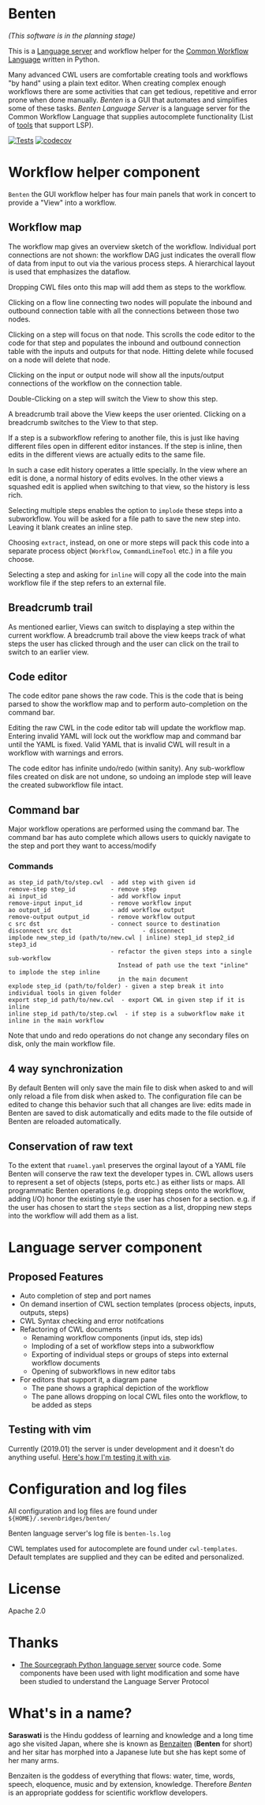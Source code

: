 # Benten
_(This software is in the planning stage)_

This is a [Language server](https://microsoft.github.io/language-server-protocol/) and 
workflow helper for the [Common Workflow Language](https://www.commonwl.org/) written in Python.

Many advanced CWL users are comfortable creating tools and workflows "by hand"
using a plain text editor. When creating complex enough workflows there are some 
activities that can get tedious, repetitive and error prone when done manually. 
_Benten_ is a GUI that automates and simplifies some of these tasks. 
_Benten Language Server_ is a language server for the Common Workflow Language that 
supplies autocomplete functionality (List of [tools] that support LSP).

[tools]: https://microsoft.github.io/language-server-protocol/implementors/tools/


[![Tests](https://travis-ci.com/rabix/benten.svg?branch=master)](https://travis-ci.com/rabix/benten)
[![codecov](https://codecov.io/gh/rabix/benten/branch/master/graph/badge.svg)](https://codecov.io/gh/rabix/benten)

# Workflow helper component

`Benten` the GUI workflow helper has four main panels that work in concert
to provide a "View" into a workflow.

## Workflow map
The workflow map gives an overview sketch of the workflow. Individual port 
connections are not shown: the workflow DAG just indicates the overall flow of 
data from input to out via the various process steps. 
A hierarchical layout is used that emphasizes the dataflow.

Dropping CWL files onto this map will add them as steps to the workflow.

Clicking on a flow line connecting two nodes will populate the inbound 
and outbound connection table with all the connections between those
two nodes.

Clicking on a step will focus on that node. This scrolls the code editor to
the code for that step and populates the inbound and outbound connection table
with the inputs and outputs for that node. Hitting delete while focused on a 
node will delete that node.

Clicking on the input or output node will show all the inputs/output connections
of the workflow on the connection table.

Double-Clicking on a step will switch the View to show this step. 

A breadcrumb trail above the View keeps the user oriented. Clicking on a breadcrumb
switches to the View to that step.

If a step is a subworkflow refering to another file, this is just like having 
different files open in different editor instances. If the step is inline, then 
edits in the different views are actually edits to the same file. 

In such a case edit history operates a little specially. In the view where an
edit is done, a normal history of edits evolves. In the other views a squashed
edit is applied when switching to that view, so the history is less rich.

Selecting multiple steps enables the option to `implode` these steps into a
subworkflow. You will be asked for a file path to save the new step into. 
Leaving it blank creates an inline step. 

Choosing `extract`, instead, on one or more steps will pack this code into a 
separate process object (`Workflow`, `CommandLineTool` etc.) in a file you choose.

Selecting a step and asking for `inline` will copy all the code into the main
workflow file if the step refers to an external file.

## Breadcrumb trail

As mentioned earlier, Views can switch to displaying a step within the current 
workflow. A breadcrumb trail above the view keeps track of what steps the user
has clicked through and the user can click on the trail to switch to an earlier
view.

## Code editor
The code editor pane shows the raw code. This is the code that is being parsed to
show the workflow map and to perform auto-completion on the command bar.

Editing the raw CWL in the code editor tab will update the workflow map. Entering 
invalid YAML will lock out the workflow map and command bar until the YAML is 
fixed. Valid YAML that is invalid CWL will result in a workflow with warnings
and errors.

The code editor has infinite undo/redo (within sanity). Any sub-workflow files 
created on disk are not undone, so undoing an implode step will leave the created 
subworkflow file intact.


## Command bar

Major workflow operations are performed using the command bar. The command bar
has auto complete which allows users to quickly navigate to the step and port
they want to access/modify

### Commands
```
as step_id path/to/step.cwl  - add step with given id
remove-step step_id          - remove step
ai input_id                  - add workflow input
remove-input input_id        - remove workflow input
ao output_id                 - add workflow output
remove-output output_id      - remove workflow output
c src dst                    - connect source to destination
disconnect src dst                    - disconnect
implode new_step_id (path/to/new.cwl | inline) step1_id step2_id step3_id 
                             - refactor the given steps into a single sub-workflow
                               Instead of path use the text "inline" to implode the step inline 
                               in the main document
explode step_id (path/to/folder) - given a step break it into individual tools in given folder 
export step_id path/to/new.cwl  - export CWL in given step if it is inline  
inline step_id path/to/step.cwl  - if step is a subworkflow make it inline in the main workflow
```

Note that undo and redo operations do not change any secondary files on disk, only the main workflow
file.

 
## 4 way synchronization 
By default Benten will only save the main file to disk when asked to and will only
reload a file from disk when asked to. The configuration file can be edited to
change this behavior such that all changes are live: edits made in Benten are 
saved to disk automatically and edits made to the file outside of Benten are
reloaded automatically.


## Conservation of raw text
To the extent that `ruamel.yaml` preserves the orginal layout of a YAML file
Benten will conserve the raw text the developer types in. CWL allows users to
represent a set of objects (steps, ports etc.) as either lists or maps. 
All programmatic Benten operations (e.g. dropping steps onto the workflow, 
adding I/O) honor the existing style the user has chosen for a section. e.g.
if the user has chosen to start the `steps` section as a list, dropping new
steps into the workflow will add them as a list.



# Language server component


## Proposed Features
- Auto completion of step and port names
- On demand insertion of CWL section templates (process objects, inputs, outputs, steps)
- CWL Syntax checking and error notifcations
- Refactoring of CWL documents
  - Renaming workflow components (input ids, step ids)
  - Imploding of a set of workflow steps into a subworkflow
  - Exporting of individual steps or groups of steps into external workflow documents
  - Opening of subworkflows in new editor tabs
- For editors that support it, a diagram pane
  - The pane shows a graphical depiction of the workflow
  - The pane allows dropping on local CWL files onto the workflow, to be added as steps

## Testing with vim
Currently (2019.01) the server is under development and it doesn't do anything useful. 
[Here's how I'm testing it with `vim`](vim/Readme.md).


# Configuration and log files
All configuration and log files are found under `${HOME}/.sevenbridges/benten/`

Benten language server's log file is `benten-ls.log`

CWL templates used for autocomplete are found under `cwl-templates`. Default templates are supplied
and they can be edited and personalized.


# License
Apache 2.0

# Thanks
- [The Sourcegraph Python language server][src-pyls] source code. Some components have been used
  with light modification and some have been studied to understand the Language Server Protocol

[src-pyls]: https://github.com/sourcegraph/python-langserver


# What's in a name? 

**Saraswati** is the Hindu goddess of learning and knowledge and a long time ago 
she visited Japan, where she is known as [Benzaiten] (**Benten** for short) and 
her sitar has morphed into a Japanese lute but she has kept some of her many arms.

Benzaiten is the goddess of everything that flows: water, time, words, speech, 
eloquence, music and by extension, knowledge. Therefore _Benten_ is an 
appropriate goddess for scientific workflow developers.

[Benzaiten]: https://en.wikipedia.org/wiki/Benzaiten 
